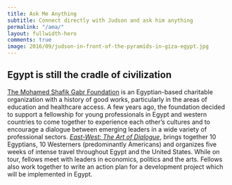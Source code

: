 ```yaml
---
title: Ask Me Anything
subtitle: Connect directly with Judson and ask him anything
permalink: "/ama/"
layout: fullwidth-hero
comments: true
image: 2016/09/judson-in-front-of-the-pyramids-in-giza-egypt.jpg
---
```



## Egypt is still the cradle of civilization 

[The Mohamed Shafik Gabr Foundation](http://www.msgabrfoundation.org/) is an Egyptian-based charitable organization with a history of good works, particularly in the areas of education and healthcare access. A few years ago, the foundation decided to support a fellowship for young professionals in Egypt and western countries to come together to experience each other’s cultures and to encourage a dialogue between emerging leaders in a wide variety of professional sectors. *[East-West: The Art of Dialogue](https://eastwestdialogue.org/)*, brings together 10 Egyptians, 10 Westerners (predominantly Americans) and organizes five weeks of intense travel throughout Egypt and the United States. While on tour, fellows meet with leaders in economics, politics and the arts. Fellows also work together to write an action plan for a development project which will be implemented in Egypt.